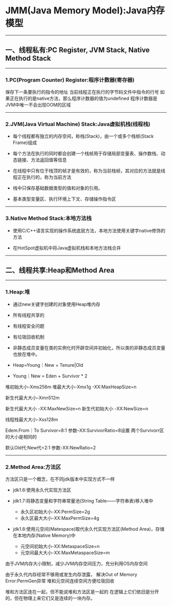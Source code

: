 # JMM(Java Memory Model):Java内存模型

---

## 一、线程私有:PC Register, JVM Stack, Native Method Stack

---
### 1.PC(Program Counter) Register:程序计数器(寄存器)
保存下一条要执行的指令的地址
当前线程正在执行的字节码文件中指令的行号
如果正在执行的是native方法，那么程序计数器的值为undefined
程序计数器是JVM中唯一不会出现OOM的区域


---
### 2.JVM(Java Virtual Machine) Stack:Java虚拟机栈(线程栈)
- 每个线程都有独立的内存空间，称栈(Stack)，由一个或多个栈帧(Stack Frame)组成
- 每个方法在执行的同时都会创建一个栈帧用于存储局部变量表、操作数栈、动态链接、方法返回值等信息
- 在线程中只有位于栈顶的帧才是有效的，称为当前栈帧，其对应的方法就是线程正在执行的，称为当前方法

- 栈中只保存基础数据类型的值和对象的引用。

- 基本类型变量区、执行环境上下文、存储操作指令区

---
### 3.Native Method Stack:本地方法栈
- 使用C/C++语言实现的操作系统底层方法，本地方法使用关键字native修饰的方法

- 在HotSpot虚拟机中将Java虚拟机栈和本地方法栈合并

---

## 二、线程共享:Heap和Method Area

---
### 1.Heap:堆
- 通过new关键字创建的对象使用Heap堆内存
- 所有线程共享的
- 有线程安全问题
- 有垃圾回收机制

- 非静态成员变量在类的实例化时开辟空间并初始化，所以类的非静态成员变量也放在堆中。

- Heap=Young｜New + Tenure|Old
- Young｜New = Eden + Survivor * 2


堆初始大小-Xms256m
堆最大大小-Xmx1g
-XX:MaxHeapSize=n

新生代最大大小-Xmn512m

新生代最大大小
-XX:MaxNewSize=n
新生代初始大小
-XX:NewSize=n

线程栈最大大小-Xss128m

Edem:From｜To Survivor=8:1
参数–XX:SurvivorRatio=8设置
两个Survivorr区的大小是相同的

默认Old代:New代=2:1
参数-XX:NewRatio=2


---
### 2.Method Area:方法区
方法区只是一个概念，在不同jdk版本中实现方式不一样

- jdk1.6:使用永久代实现方法区

- jdk1.7:将静态变量和字符串常量池(String Table——字符串表)移入堆中
    - 永久区初始大小-XX:PermSize=2g
    - 永久区最大大小-XX:MaxPermSize=4g


- jdk1.8:使用元空间(Matespace)取代永久代实现方法区(Method Area)，存储在本地内存(Native Memory)中
    - 元空间初始大小-XX:MetaspaceSize=n
    - 元空间最大大小-XX:MaxMetaspaceSize=m

由于JVM内存大小限制，减少JVM内存空间压力，充分利用OS内存空间

由于永久代内存经常不够用或发生内存泄露，
解决Out of Memory Error:PermGen异常
堆和元空间连续空间方便垃圾回收


堆和方法区连在一起，但不能说堆和方法区是一起的
在逻辑上它们依旧是分开的，但在物理上来它们又是连续的一块内存。

